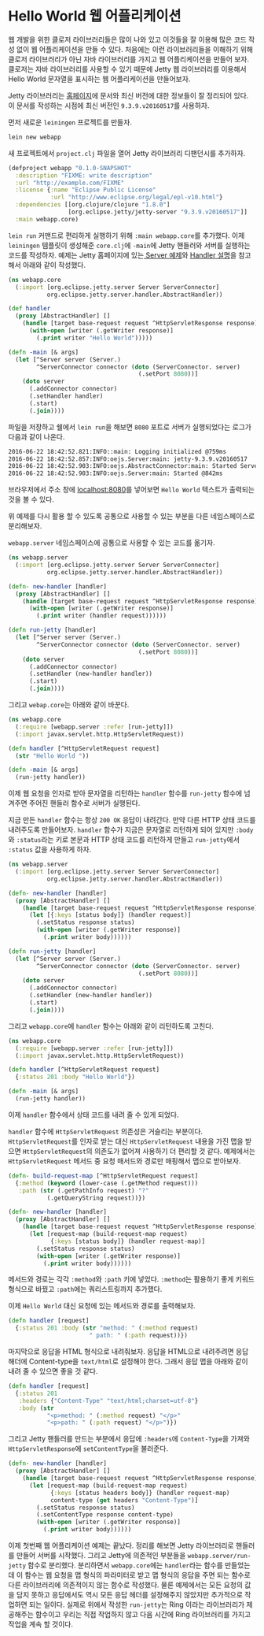 # Hello World 웹 어플리케이션

웹 개발을 위한 클로저 라이브러리들은 많이 나와 있고 이것들을 잘 이용해 많은 코드 작성 없이 웹 어플리케이션을 만들 수 있다. 처음에는 이런 라이브러리들을 이해하기 위해 클로저 라이브러리가 아닌 자바 라이브러리를 가지고 웹 어플리케이션을 만들어 보자. 클로저는 자바 라이브러리를 사용할 수 있기 때문에 Jetty 웹 라이브러리를 이용해서 Hello World 문자열을 표시하는 웹 어플리케이션을 만들어보자.

Jetty 라이브러리는 [홈페이지](http://www.eclipse.org/jetty/)에 문서와 최신 버전에 대한 정보들이 잘 정리되어 있다. 이 문서를 작성하는 시점에 최신 버전인 `9.3.9.v20160517`를 사용하자.

먼저 새로운 `leiningen` 프로젝트를 만들자.

```bash
lein new webapp
```

새 프로젝트에서 `project.clj` 파일을 열어 Jetty 라이브러리 디팬던시를 추가하자.
```clojure
(defproject webapp "0.1.0-SNAPSHOT"
  :description "FIXME: write description"
  :url "http://example.com/FIXME"
  :license {:name "Eclipse Public License"
            :url "http://www.eclipse.org/legal/epl-v10.html"}
  :dependencies [[org.clojure/clojure "1.8.0"]
                 [org.eclipse.jetty/jetty-server "9.3.9.v20160517"]]
  :main webapp.core)
```

`lein run` 커맨드로 편리하게 실행하기 위해 `:main webapp.core`를 추가했다. 이제 `leiningen` 템플릿이 생성해준 `core.clj`에 `-main`에 Jetty 핸들러와 서버를 실행하는 코드를 작성하자. 예제는 Jetty 홈페이지에 있는[ Server 예제](http://www.eclipse.org/jetty/documentation/9.3.9.v20160517/quick-start-configure.html#_jetty_ioc_xml_format)와 [Handler 설명](http://www.eclipse.org/jetty/documentation/9.3.9.v20160517/jetty-handlers.html#handler-api)을 참고해서 아래와 같이 작성했다.

```clojure
(ns webapp.core
  (:import [org.eclipse.jetty.server Server ServerConnector]
           org.eclipse.jetty.server.handler.AbstractHandler))

(def handler
  (proxy [AbstractHandler] []
    (handle [target base-request request ^HttpServletResponse response]
      (with-open [writer (.getWriter response)]
        (.print writer "Hello World")))))

(defn -main [& args]
  (let [^Server server (Server.)
        ^ServerConnector connector (doto (ServerConnector. server)
                                     (.setPort 8080))]
    (doto server
      (.addConnector connector)
      (.setHandler handler)
      (.start)
      (.join))))
```

파일을 저장하고 쉘에서 `lein run`을 해보면 `8080` 포트로 서버가 실행되었다는 로그가 다음과 같이 나온다.

```bash
2016-06-22 18:42:52.821:INFO::main: Logging initialized @759ms
2016-06-22 18:42:52.857:INFO:oejs.Server:main: jetty-9.3.9.v20160517
2016-06-22 18:42:52.903:INFO:oejs.AbstractConnector:main: Started ServerConnector@f68f0dc{HTTP/1.1,[http/1.1]}{0.0.0.0:8080}
2016-06-22 18:42:52.903:INFO:oejs.Server:main: Started @842ms
```

브라우저에서 주소 창에 [localhost:8080](http://localhost:8080)를 넣어보면 `Hello World` 텍스트가 출력되는 것을 볼 수 있다.

위 예제를 다시 활용 할 수 있도록 공통으로 사용할 수 있는 부분을 다른 네임스페이스로 분리해보자.

`webapp.server` 네임스페이스에 공통으로 사용할 수 있는 코드를 옮기자.

```clojure
(ns webapp.server
  (:import [org.eclipse.jetty.server Server ServerConnector]
           org.eclipse.jetty.server.handler.AbstractHandler))

(defn- new-handler [handler]
  (proxy [AbstractHandler] []
    (handle [target base-request request ^HttpServletResponse response]
      (with-open [writer (.getWriter response)]
        (.print writer (handler request))))))

(defn run-jetty [handler]
  (let [^Server server (Server.)
        ^ServerConnector connector (doto (ServerConnector. server)
                                     (.setPort 8080))]
    (doto server
      (.addConnector connector)
      (.setHandler (new-handler handler))
      (.start)
      (.join))))
```

그리고 `webap.core`는 아래와 같이 바꾼다.

```clojure
(ns webapp.core
  (:require [webapp.server :refer [run-jetty]])
  (:import javax.servlet.http.HttpServletRequest))

(defn handler [^HttpServletRequest request]
  (str "Hello World "))

(defn -main [& args]
  (run-jetty handler))
```

이제 웹 요청을 인자로 받아 문자열을 리턴하는 `handler` 함수를 `run-jetty` 함수에 넘겨주면 주어진 핸들러 함수로 서버가 실행된다. 

지금 만든 `handler` 함수는 항상 `200 OK` 응답이 내려간다. 만약 다른 HTTP 상태 코드를 내려주도록 만들어보자. `handler` 함수가 지금은 문자열로 리턴하게 되어 있지만 `:body`와 `:status`라는 키로 본문과 HTTP 상태 코드를 리턴하게 만들고 `run-jetty`에서 `:status` 값을 사용하게 하자.

```clojure
(ns webapp.server
  (:import [org.eclipse.jetty.server Server ServerConnector]
           org.eclipse.jetty.server.handler.AbstractHandler))

(defn- new-handler [handler]
  (proxy [AbstractHandler] []
    (handle [target base-request request ^HttpServletResponse response]
      (let [{:keys [status body]} (handler request)]
        (.setStatus response status)
        (with-open [writer (.getWriter response)]
          (.print writer body))))))

(defn run-jetty [handler]
  (let [^Server server (Server.)
        ^ServerConnector connector (doto (ServerConnector. server)
                                     (.setPort 8080))]
    (doto server
      (.addConnector connector)
      (.setHandler (new-handler handler))
      (.start)
      (.join))))
```

그리고 `webapp.core`에 `handler` 함수는 아래와 같이 리턴하도록 고친다.

```clojure
(ns webapp.core
  (:require [webapp.server :refer [run-jetty]])
  (:import javax.servlet.http.HttpServletRequest))

(defn handler [^HttpServletRequest request]
  {:status 201 :body "Hello World"})

(defn -main [& args]
  (run-jetty handler))
```

이제 `handler` 함수에서 상태 코드를 내려 줄 수 있게 되었다.

`handler` 함수에 `HttpServletRequest` 의존성은 거슬리는 부분이다. `HttpServletRequest`를 인자로 받는 대신 `HttpServletRequest` 내용을 가진 맵을 받으면 `HttpServletRequest`의 의존도가 없어져 사용하기 더 편리할 것 같다. 예제에서는 `HttpServletRequest` 메서드 중 요청 매서드와 경로만 매핑해서 맵으로 받아보자.

```clojure
(defn- build-request-map [^HttpServletRequest request]
  {:method (keyword (lower-case (.getMethod request)))
   :path (str (.getPathInfo request) "?"
           (.getQueryString request))})

(defn- new-handler [handler]
  (proxy [AbstractHandler] []
    (handle [target base-request request ^HttpServletResponse response]
      (let [request-map (build-request-map request)
            {:keys [status body]} (handler request-map)]
        (.setStatus response status)
        (with-open [writer (.getWriter response)]
          (.print writer body))))))
```

메서드와 경로는 각각 `:method`와 `:path` 키에 넣었다. `:method`는 활용하기 좋게 키워드 형식으로 바꿨고 `:path`에는 쿼리스트링까지 추가했다.

이제 `Hello World` 대신 요청에 있는 메서드와 경로를 출력해보자.

```clojure
(defn handler [request]
  {:status 201 :body (str "method: " (:method request)
                       " path: " (:path request))})
```

마지막으로 응답을 HTML 형식으로 내려줘보자. 응답을 HTML으로 내려주려면 응답 해더에 Content-type을 `text/html`로 설정해야 한다. 그래서 응답 맵을 아래와 같이 내려 줄 수 있으면 좋을 것 같다.


```clojure
(defn handler [request]
  {:status 201
   :headers {"Content-Type" "text/html;charset=utf-8"}
   :body (str
           "<p>method: " (:method request) "</p>"
           "<p>path: " (:path request) "</p>")})
```

그리고 Jetty 핸들러를 만드는 부분에서 응답에 `:headers`에 `Content-Type`을 가져와 `HttpServletResponse`에 `setContentType`을 불러준다.

```clojure
(defn- new-handler [handler]
  (proxy [AbstractHandler] []
    (handle [target base-request request ^HttpServletResponse response]
      (let [request-map (build-request-map request)
            {:keys [status headers body]} (handler request-map)
            content-type (get headers "Content-Type")]
        (.setStatus response status)
        (.setContentType response content-type)
        (with-open [writer (.getWriter response)]
          (.print writer body))))))
```

이제 첫번째 웹 어플리케이션 예제는 끝났다. 정리를 해보면 Jetty 라이브러리로 핸들러를 만들어 서버를 시작했다. 그리고 Jetty에 의존적인 부분들을 `webapp.server/run-jetty` 함수로 분리했다. 분리하면서 `webapp.core`에는 `handler`라는 함수를 만들었는데 이 함수는 웹 요청을 맵 형식의 파라미터로 받고 맵 형식의 응답을 주면 되는 함수로 다른 라이브러리에 의존적이지 않는 함수로 작성했다. 물론 예제에서는 모든 요청의 값을 담지 못하고 응답에서도 역시 모든 응답 헤더를 설정해주지 않았지만 추가적으로 작업하면 되는 일이다. 실제로 위에서 작성한 `run-jetty`는 Ring 이라는 라이브러리가 제공해주는 함수이고 우리는 직접 작업하지 않고 다음 시간에 Ring 라이브러리를 가지고 작업을 계속 할 것이다.

